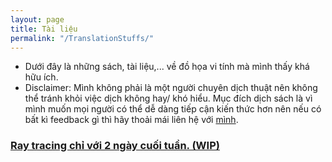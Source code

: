 ```yaml
---
layout: page
title: Tài liệu
permalink: "/TranslationStuffs/"
---
```


- Dưới đây là những sách, tài liệu,... về đồ họa vi tính mà mình thấy khá hữu ích. 
- Disclaimer: Mình không phải là một người chuyên dịch thuật nên không thể tránh khỏi việc dịch không hay/ khó hiểu.
Mục đích dịch sách là vì mình muốn mọi người có thể dễ dàng tiếp cận kiến thức hơn nên nếu có bất kì feedback gì thì
hãy thoải mái liên hệ với [mình](https://darumeik.github.io/DaruMeikBlog/about.html).

### [Ray tracing chỉ với 2 ngày cuối tuần. (WIP)](https://darumeik.github.io/DaruMeikBlog/RayTracingInOneWeekend/)
